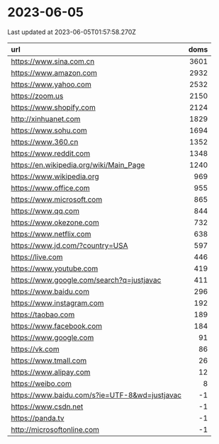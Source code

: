 # 2023-06-05

<!-- BEGIN -->
Last updated at 2023-06-05T01:57:58.270Z

url | doms
:- | -:
https://www.sina.com.cn | 3601
https://www.amazon.com | 2932
https://www.yahoo.com | 2532
https://zoom.us | 2150
https://www.shopify.com | 2124
http://xinhuanet.com | 1829
https://www.sohu.com | 1694
https://www.360.cn | 1352
https://www.reddit.com | 1348
https://en.wikipedia.org/wiki/Main_Page | 1240
https://www.wikipedia.org | 969
https://www.office.com | 955
https://www.microsoft.com | 865
https://www.qq.com | 844
https://www.okezone.com | 732
https://www.netflix.com | 638
https://www.jd.com/?country=USA | 597
https://live.com | 446
https://www.youtube.com | 419
https://www.google.com/search?q=justjavac | 411
https://www.baidu.com | 296
https://www.instagram.com | 192
https://taobao.com | 189
https://www.facebook.com | 184
https://www.google.com | 91
https://vk.com | 86
https://www.tmall.com | 26
https://www.alipay.com | 12
https://weibo.com | 8
https://www.baidu.com/s?ie=UTF-8&wd=justjavac | -1
https://www.csdn.net | -1
https://panda.tv | -1
http://microsoftonline.com | -1
<!-- END -->
